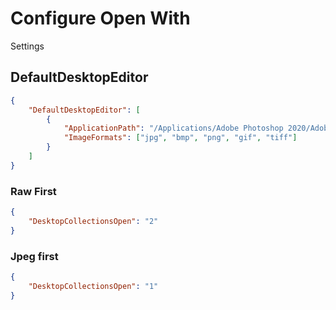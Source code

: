 # Configure Open With

Settings



## DefaultDesktopEditor

```json
{
    "DefaultDesktopEditor": [
        {
            "ApplicationPath": "/Applications/Adobe Photoshop 2020/Adobe Photoshop 2020.app",
            "ImageFormats": ["jpg", "bmp", "png", "gif", "tiff"]
        }
    ]   
}
```

### Raw First

```json
{
    "DesktopCollectionsOpen": "2"
}
```
### Jpeg first
```json
{
    "DesktopCollectionsOpen": "1"
}
```